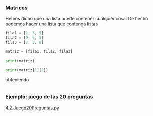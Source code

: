 ### Matrices

Hemos dicho que una lista puede contener cualquier cosa. De hecho podemos hacer una lista que contenga listas

```python
fila1 = [1, 3, 5]
fila2 = [9, 3, 5]
fila3 = [7, 3, 8]

matriz = [fila1, fila2, fila3]

print(matriz)

print(matriz[1][2])
```

obteniendo

```

```

### Ejemplo: juego de las 20 preguntas

[4.2.Juego20Preguntas.py](./codigo/4.2.Juego20Preguntas.py)